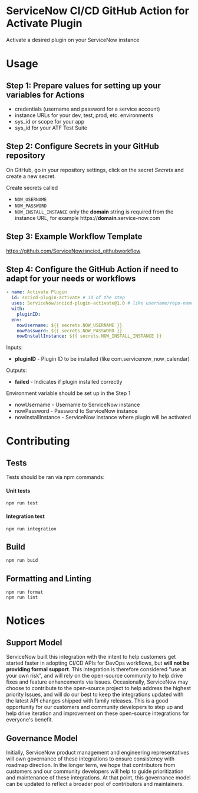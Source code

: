 # ServiceNow CI/CD GitHub Action for Activate Plugin

Activate a desired plugin on your ServiceNow instance

# Usage
## Step 1: Prepare values for setting up your variables for Actions
- credentials (username and password for a service account)
- instance URLs for your dev, test, prod, etc. environments
- sys_id or scope for your app
- sys_id for your ATF Test Suite

## Step 2: Configure Secrets in your GitHub repository
On GitHub, go in your repository settings, click on the secret _Secrets_ and create a new secret.

Create secrets called 
- `NOW_USERNAME`
- `NOW_PASSWORD`
- `NOW_INSTALL_INSTANCE` only the **domain** string is required from the instance URL, for example https://**domain**.service-now.com

## Step 3: Example Workflow Template
https://github.com/ServiceNow/sncicd_githubworkflow

## Step 4: Configure the GitHub Action if need to adapt for your needs or workflows
```yaml
- name: Activate Plugin 
  id: sncicd-plugin-activate # id of the step
  uses: ServiceNow/sncicd-plugin-activate@1.0 # like username/repo-name
  with:
    pluginID: 
  env:
    nowUsername: ${{ secrets.NOW_USERNAME }}
    nowPassword: ${{ secrets.NOW_PASSWORD }}
    nowInstallInstance: ${{ secrets.NOW_INSTALL_INSTANCE }}
```
Inputs:
- **pluginID** - Plugin ID to be installed (like com.servicenow_now_calendar)

Outputs:
- **failed** - Indicates if plugin installed correctly

Environment variable should be set up in the Step 1
- nowUsername - Username to ServiceNow instance
- nowPassword - Password to ServiceNow instance
- nowInstallInstance - ServiceNow instance where plugin will be activated

# Contributing

## Tests

Tests should be ran via npm commands:

#### Unit tests
```shell script
npm run test
```   

#### Integration test
```shell script
npm run integration
```   

## Build

```shell script
npm run buid
```

## Formatting and Linting
```shell script
npm run format
npm run lint
```

# Notices

## Support Model

ServiceNow built this integration with the intent to help customers get started faster in adopting CI/CD APIs for DevOps workflows, but __will not be providing formal support__. This integration is therefore considered "use at your own risk", and will rely on the open-source community to help drive fixes and feature enhancements via Issues. Occasionally, ServiceNow may choose to contribute to the open-source project to help address the highest priority Issues, and will do our best to keep the integrations updated with the latest API changes shipped with family releases. This is a good opportunity for our customers and community developers to step up and help drive iteration and improvement on these open-source integrations for everyone's benefit. 

## Governance Model

Initially, ServiceNow product management and engineering representatives will own governance of these integrations to ensure consistency with roadmap direction. In the longer term, we hope that contributors from customers and our community developers will help to guide prioritization and maintenance of these integrations. At that point, this governance model can be updated to reflect a broader pool of contributors and maintainers. 

